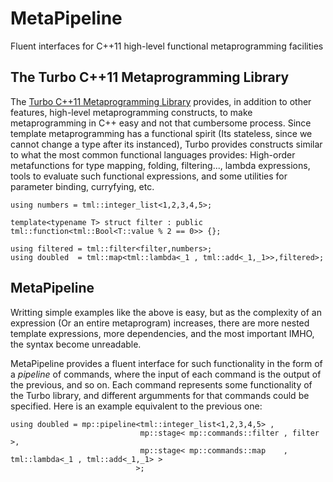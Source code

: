 MetaPipeline
============

Fluent interfaces for C++11 high-level functional metaprogramming facilities


## The Turbo C++11 Metaprogramming Library

The [Turbo C++11 Metaprogramming Library]() provides, in addition to other features, high-level metaprogramming constructs, to make metaprogramming in C++ easy and not 
that cumbersome process. Since template metaprogramming has a functional spirit (Its stateless, since we cannot change a type after its instanced), Turbo provides constructs
similar to what the most common functional languages provides: High-order metafunctions for type mapping, folding, filtering..., lambda expressions, tools to evaluate such functional expressions,
and some utilities for parameter binding, curryfying, etc.

    using numbers = tml::integer_list<1,2,3,4,5>;

    template<typename T> struct filter : public tml::function<tml::Bool<T::value % 2 == 0>> {};
    
    using filtered = tml::filter<filter,numbers>;
    using doubled  = tml::map<tml::lambda<_1 , tml::add<_1,_1>>,filtered>;

## MetaPipeline

Writting simple examples like the above is easy, but as the complexity of an expression (Or an entire metaprogram) increases, there are more nested template expressions, more
dependencies, and the most important IMHO, the syntax become unreadable.

MetaPipeline provides a fluent interface for such functionality in the form of a *pipeline* of commands, where the input of each command is the output of the previous, and so on.
Each command represents some functionality of the Turbo library, and different argumments for that commands could be specified. Here is an example equivalent to the previous one:

    using doubled = mp::pipeline<tml::integer_list<1,2,3,4,5> , 
                                 mp::stage< mp::commands::filter , filter                           >,
                                 mp::stage< mp::commands::map    , tml::lambda<_1 , tml::add<_1,_1> >
                                >;
